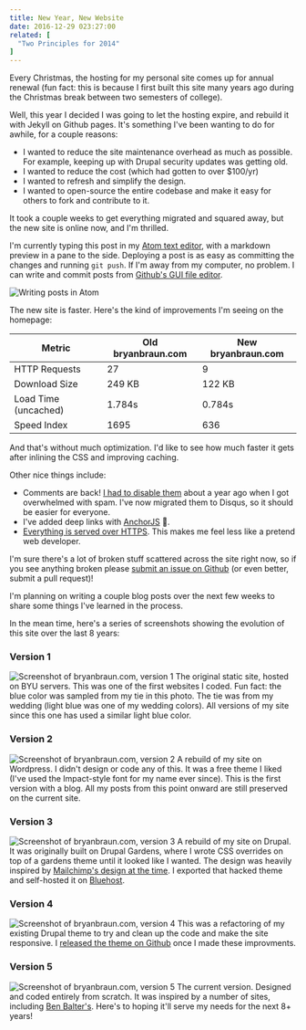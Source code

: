 ```yaml
---
title: New Year, New Website
date: 2016-12-29 023:27:00
related: [
  "Two Principles for 2014"
]
---
```


Every Christmas, the hosting for my personal site comes up for annual renewal (fun fact: this is because I first built this site many years ago during the Christmas break between two semesters of college).

Well, this year I decided I was going to let the hosting expire, and rebuild it with Jekyll on Github pages. It's something I've been wanting to do for awhile, for a couple reasons:

* I wanted to reduce the site maintenance overhead as much as possible. For example, keeping up with Drupal security updates was getting old.
* I wanted to reduce the cost (which had gotten to over $100/yr)
* I wanted to refresh and simplify the design.
* I wanted to open-source the entire codebase and make it easy for others to fork and contribute to it.

It took a couple weeks to get everything migrated and squared away, but the new site is online now, and I'm thrilled.

I'm currently typing this post in my [Atom text editor](https://atom.io/), with a markdown preview in a pane to the side. Deploying a post is as easy as committing the changes and running `git push`. If I'm away from my computer, no problem. I can write and commit posts from [Github's GUI file editor](https://help.github.com/articles/github-flow-in-the-browser/).

![Writing posts in Atom]({{site.url}}/assets/images/post-editor.png)

The new site is faster. Here's the kind of improvements I'm seeing on the homepage:

| Metric               | Old bryanbraun.com | New bryanbraun.com |
| -------------------- | ------------------ | ------------------ |
| HTTP Requests        | 27                 | 9                  |
| Download Size        | 249 KB             | 122 KB             |
| Load Time (uncached) | 1.784s             | 0.784s             |
| Speed Index          | 1695               | 636                |

And that's without much optimization. I'd like to see how much faster it gets after inlining the CSS and improving caching.

Other nice things include:

* Comments are back! [I had to disable them](https://twitter.com/BryanEBraun/status/676225178326683648) about a year ago when I got overwhelmed with spam. I've now migrated them to Disqus, so it should be easier for everyone.
* I've added deep links with [AnchorJS](http://bryanbraun.github.io/anchorjs) 💪.
* [Everything is served over HTTPS](https://twitter.com/BryanEBraun/status/814652803884974080?lang=en). This makes me feel less like a pretend web developer.

I'm sure there's a lot of broken stuff scattered across the site right now, so if you see anything broken please [submit an issue on Github](https://github.com/bryanbraun/bryanbraun.github.io/issues/new) (or even better, submit a pull request)!

I'm planning on writing a couple blog posts over the next few weeks to share some things I've learned in the process.

In the mean time, here's a series of screenshots showing the evolution of this site over the last 8 years:

### Version 1
![Screenshot of bryanbraun.com, version 1]({{site.url}}/assets/images/bryanbraun-com1.jpg)
The original static site, hosted on BYU servers. This was one of the first websites I coded. Fun fact: the blue color was sampled from my tie in this photo. The tie was from my wedding (light blue was one of my wedding colors). All versions of my site since this one has used a similar light blue color.

### Version 2
![Screenshot of bryanbraun.com, version 2]({{site.url}}/assets/images/bryanbraun-com2.png)
A rebuild of my site on Wordpress. I didn't design or code any of this. It was a free theme I liked (I've used the Impact-style font for my name ever since). This is the first version with a blog. All my posts from this point onward are still preserved on the current site.

### Version 3
![Screenshot of bryanbraun.com, version 3]({{site.url}}/assets/images/bryanbraun-com3.png)
A rebuild of my site on Drupal. It was originally built on Drupal Gardens, where I wrote CSS overrides on top of a gardens theme until it looked like I wanted. The design was heavily inspired by [Mailchimp's design at the time](https://web.archive.org/web/20111224033605/http://mailchimp.com/). I exported that hacked theme and self-hosted it on [Bluehost](https://www.bluehost.com/).

### Version 4
![Screenshot of bryanbraun.com, version 4]({{site.url}}/assets/images/bryanbraun-com4.png)
This was a refactoring of my existing Drupal theme to try and clean up the code and make the site responsive. I [released the theme on Github](https://github.com/bryanbraun/rebrauned) once I made these improvments.

### Version 5
![Screenshot of bryanbraun.com, version 5]({{site.url}}/assets/images/bryanbraun-com5.png)
The current version. Designed and coded entirely from scratch. It was inspired by a number of sites, including [Ben Balter's](http://ben.balter.com/). Here's to hoping it'll serve my needs for the next 8+ years!

